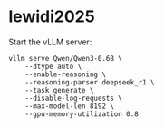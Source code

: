 # lewidi2025

Start the vLLM server:

```shell
vllm serve Qwen/Qwen3-0.6B \
    --dtype auto \
    --enable-reasoning \
    --reasoning-parser deepseek_r1 \
    --task generate \
    --disable-log-requests \
    --max-model-len 8192 \
    --gpu-memory-utilization 0.8
```


